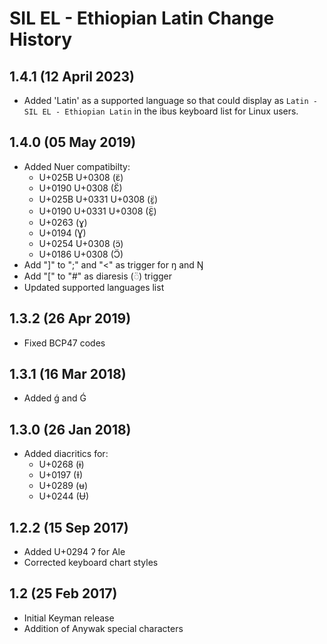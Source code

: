 SIL EL - Ethiopian Latin Change History
=======================================

1.4.1 (12 April 2023)
-------------------
* Added 'Latin' as a supported language so that could display as `Latin - SIL EL - Ethiopian Latin` in the ibus keyboard list for Linux users.

1.4.0 (05 May 2019)
-------------------
* Added Nuer compatibilty:
  - U+025B U+0308 (ɛ̈)
  - U+0190 U+0308 (Ɛ̈)
  - U+025B U+0331 U+0308 (ɛ̱̈)
  - U+0190 U+0331 U+0308 (Ɛ̱̈)
  - U+0263 (ɣ)
  - U+0194 (Ɣ)
  - U+0254 U+0308 (ɔ̈)
  - U+0186 U+0308 (Ɔ̈)
* Add "]" to ";" and "<" as trigger for ŋ and Ŋ
* Add "[" to "#" as diaresis (◌̈) trigger
* Updated supported languages list

1.3.2 (26 Apr 2019)
-------------------
* Fixed BCP47 codes

1.3.1 (16 Mar 2018)
-------------------

* Added ǵ and Ǵ

1.3.0 (26 Jan 2018)
-------------------

* Added diacritics for:
  - U+0268 (ɨ)
  - U+0197 (Ɨ)
  - U+0289 (ʉ)
  - U+0244 (Ʉ)

1.2.2 (15 Sep 2017)
-------------------

* Added U+0294 ʔ for Ale
* Corrected keyboard chart styles

1.2 (25 Feb 2017)
-----------------

* Initial Keyman release
* Addition of Anywak special characters
